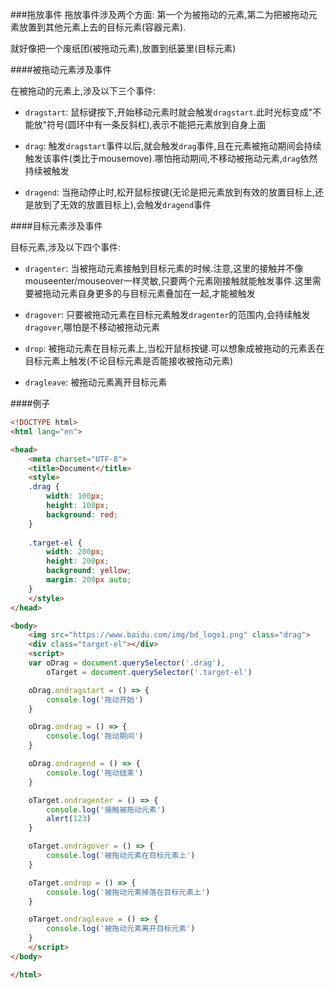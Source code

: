 ###拖放事件
拖放事件涉及两个方面: 第一个为被拖动的元素,第二为把被拖动元素放置到其他元素上去的目标元素(容器元素).

就好像把一个废纸团(被拖动元素),放置到纸篓里(目标元素)

####被拖动元素涉及事件

在被拖动的元素上,涉及以下三个事件:

- `dragstart`: 鼠标键按下,开始移动元素时就会触发`dragstart`.此时光标变成"不能放"符号(圆环中有一条反斜杠),表示不能把元素放到自身上面

- `drag`: 触发`dragstart`事件以后,就会触发`drag`事件,且在元素被拖动期间会持续触发该事件(类比于mousemove).哪怕拖动期间,不移动被拖动元素,`drag`依然持续被触发

- `dragend`: 当拖动停止时,松开鼠标按键(无论是把元素放到有效的放置目标上,还是放到了无效的放置目标上),会触发`dragend`事件

####目标元素涉及事件

目标元素,涉及以下四个事件:

- `dragenter`: 当被拖动元素接触到目标元素的时候.注意,这里的接触并不像mouseenter/mouseover一样灵敏,只要两个元素刚接触就能触发事件.这里需要被拖动元素自身更多的与目标元素叠加在一起,才能被触发

- `dragover`: 只要被拖动元素在目标元素触发`dragenter`的范围内,会持续触发`dragover`,哪怕是不移动被拖动元素

- `drop`: 被拖动元素在目标元素上,当松开鼠标按键.可以想象成被拖动的元素丢在目标元素上触发(不论目标元素是否能接收被拖动元素)

- `dragleave`: 被拖动元素离开目标元素

####例子

```html
<!DOCTYPE html>
<html lang="en">

<head>
    <meta charset="UTF-8">
    <title>Document</title>
    <style>
    .drag {
        width: 100px;
        height: 100px;
        background: red;
    }
    
    .target-el {
        width: 200px;
        height: 200px;
        background: yellow;
        margin: 200px auto;
    }
    </style>
</head>

<body>
    <img src="https://www.baidu.com/img/bd_logo1.png" class="drag">
    <div class="target-el"></div>
    <script>
    var oDrag = document.querySelector('.drag'),
        oTarget = document.querySelector('.target-el')

    oDrag.ondragstart = () => {
        console.log('拖动开始')
    }

    oDrag.ondrag = () => {
        console.log('拖动期间')
    }

    oDrag.ondragend = () => {
        console.log('拖动结束')
    }

    oTarget.ondragenter = () => {
        console.log('接触被拖动元素')
        alert(123)
    }

    oTarget.ondragover = () => {
        console.log('被拖动元素在目标元素上')
    }

    oTarget.ondrop = () => {
        console.log('被拖动元素掉落在目标元素上')
    }

    oTarget.ondragleave = () => {
        console.log('被拖动元素离开目标元素')
    }
    </script>
</body>

</html>
```


